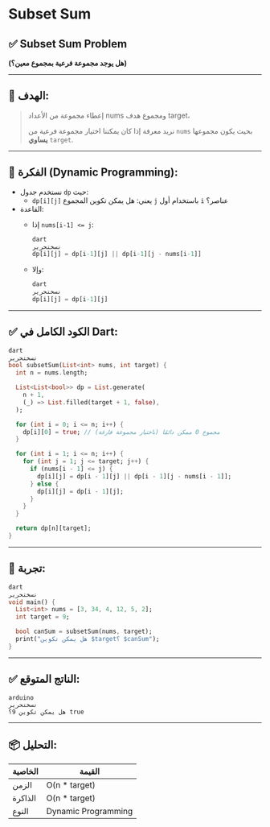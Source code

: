 # Subset Sum

## ✅ Subset Sum Problem

**(هل يوجد مجموعة فرعية بمجموع معين؟)**

---

## 🎯 الهدف:

> إعطاء مجموعة من الأعداد nums ومجموع هدف target،
> 
> 
> نريد معرفة إذا كان يمكننا اختيار مجموعة فرعية من `nums` بحيث يكون مجموعها **يساوي** `target`.
> 

---

## 🧠 الفكرة (Dynamic Programming):

- نستخدم جدول `dp` حيث:
    - `dp[i][j]` يعني: هل يمكن تكوين المجموع `j` باستخدام أول `i` عناصر؟
- القاعدة:
    - إذا `nums[i-1] <= j`:
        
        ```dart
        dart
        نسختحرير
        dp[i][j] = dp[i-1][j] || dp[i-1][j - nums[i-1]]
        
        ```
        
    - وإلا:
        
        ```dart
        dart
        نسختحرير
        dp[i][j] = dp[i-1][j]
        
        ```
        

---

## ✅ الكود الكامل في Dart:

```dart
dart
نسختحرير
bool subsetSum(List<int> nums, int target) {
  int n = nums.length;

  List<List<bool>> dp = List.generate(
    n + 1,
    (_) => List.filled(target + 1, false),
  );

  for (int i = 0; i <= n; i++) {
    dp[i][0] = true; // مجموع 0 ممكن دائمًا (باختيار مجموعة فارغة)
  }

  for (int i = 1; i <= n; i++) {
    for (int j = 1; j <= target; j++) {
      if (nums[i - 1] <= j) {
        dp[i][j] = dp[i - 1][j] || dp[i - 1][j - nums[i - 1]];
      } else {
        dp[i][j] = dp[i - 1][j];
      }
    }
  }

  return dp[n][target];
}

```

---

## 🧪 تجربة:

```dart
dart
نسختحرير
void main() {
  List<int> nums = [3, 34, 4, 12, 5, 2];
  int target = 9;

  bool canSum = subsetSum(nums, target);
  print("هل يمكن تكوين $target؟ $canSum");
}

```

---

## ✅ الناتج المتوقع:

```
arduino
نسختحرير
هل يمكن تكوين 9؟ true

```

---

## 📦 التحليل:

| الخاصية | القيمة |
| --- | --- |
| الزمن | O(n * target) |
| الذاكرة | O(n * target) |
| النوع | Dynamic Programming |